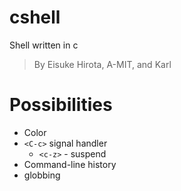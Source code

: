 # cshell
Shell written in c
> By Eisuke Hirota, A-MIT, and Karl

# Possibilities
- Color
- `<C-c>` signal handler
	- `<c-z>` - suspend
- Command-line history
- globbing
